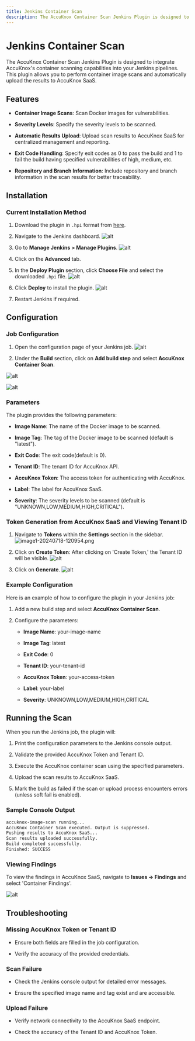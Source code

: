 ```yaml
---
title: Jenkins Container Scan
description: The AccuKnox Container Scan Jenkins Plugin is designed to integrate AccuKnox's container scanning capabilities into your Jenkins pipelines. This plugin allows you to perform container image scans and automatically upload the results to AccuKnox SaaS.
---
```


# Jenkins Container Scan

The AccuKnox Container Scan Jenkins Plugin is designed to integrate AccuKnox's container scanning capabilities into your Jenkins pipelines. This plugin allows you to perform container image scans and automatically upload the results to AccuKnox SaaS.

## Features

- **Container Image Scans**: Scan Docker images for vulnerabilities.

- **Severity Levels**: Specify the severity levels to be scanned.

- **Automatic Results Upload**: Upload scan results to AccuKnox SaaS for centralized management and reporting.

- **Exit Code Handling**: Specify exit codes as 0 to pass the build and 1 to fail the build having specified vulnerabilities of high, medium, etc.

- **Repository and Branch Information**: Include repository and branch information in the scan results for better traceability.

## Installation

### Current Installation Method

1. Download the plugin in `.hpi` format from [here](https://drive.google.com/file/d/1kRGPW_-gFfMio8xsFfuk0Jzmnapyk7kz/view?usp=sharing "https://drive.google.com/file/d/1kRGPW_-gFfMio8xsFfuk0Jzmnapyk7kz/view?usp=sharing").

2. Navigate to the Jenkins dashboard.
   ![alt](images/jenkins-container-scan/1.png)

3. Go to **Manage Jenkins > Manage Plugins**.
   ![alt](images/jenkins-container-scan/2.png)

4. Click on the **Advanced** tab.

5. In the **Deploy Plugin** section, click **Choose File** and select the downloaded `.hpi` file.
   ![alt](images/jenkins-container-scan/3.png)

6. Click **Deploy** to install the plugin.
   ![alt](images/jenkins-container-scan/4.png)

7. Restart Jenkins if required.

## Configuration

### Job Configuration

1. Open the configuration page of your Jenkins job.
![alt](images/jenkins-container-scan/5.png)

2. Under the **Build** section, click on **Add build step** and select **AccuKnox Container Scan**.

![alt](images/jenkins-container-scan/6.png)

![alt](images/jenkins-container-scan/7.png)

### Parameters

The plugin provides the following parameters:

- **Image Name**: The name of the Docker image to be scanned.

- **Image Tag**: The tag of the Docker image to be scanned (default is "latest").

- **Exit Code**: The exit code(default is 0).

- **Tenant ID**: The tenant ID for AccuKnox API.

- **AccuKnox Token**: The access token for authenticating with AccuKnox.

- **Label**: The label for AccuKnox SaaS.

- **Severity**: The severity levels to be scanned (default is "UNKNOWN,LOW,MEDIUM,HIGH,CRITICAL").

### Token Generation from AccuKnox SaaS and Viewing Tenant ID

1. Navigate to **Tokens** within the **Settings** section in the sidebar.
![image1-20240718-120954.png](images/jenkins-container-scan/8.png)

2. Click on **Create Token**: After clicking on 'Create Token,' the Tenant ID will be visible.
![alt](images/jenkins-container-scan/9.png)

3. Click on **Generate**.
![alt](images/jenkins-container-scan/10.png)

### Example Configuration

Here is an example of how to configure the plugin in your Jenkins job:

1. Add a new build step and select **AccuKnox Container Scan**.

2. Configure the parameters:

    - **Image Name**: your-image-name

    - **Image Tag**: latest

    - **Exit Code**: 0

    - **Tenant ID**: your-tenant-id

    - **AccuKnox Token**: your-access-token

    - **Label**: your-label

    - **Severity**: UNKNOWN,LOW,MEDIUM,HIGH,CRITICAL

## Running the Scan

When you run the Jenkins job, the plugin will:

1. Print the configuration parameters to the Jenkins console output.

2. Validate the provided AccuKnox Token and Tenant ID.

3. Execute the AccuKnox container scan using the specified parameters.

4. Upload the scan results to AccuKnox SaaS.

5. Mark the build as failed if the scan or upload process encounters errors (unless soft fail is enabled).

### Sample Console Output

```bash
accuknox-image-scan running...
AccuKnox Container Scan executed. Output is suppressed.
Pushing results to AccuKnox SaaS...
Scan results uploaded successfully.
Build completed successfully.
Finished: SUCCESS
```

### Viewing Findings

To view the findings in AccuKnox SaaS, navigate to **Issues -> Findings** and select 'Container Findings'.

![alt](images/jenkins-container-scan/11.png)

## Troubleshooting

### Missing AccuKnox Token or Tenant ID

- Ensure both fields are filled in the job configuration.

- Verify the accuracy of the provided credentials.

### Scan Failure

- Check the Jenkins console output for detailed error messages.

- Ensure the specified image name and tag exist and are accessible.

### Upload Failure

- Verify network connectivity to the AccuKnox SaaS endpoint.

- Check the accuracy of the Tenant ID and AccuKnox Token.
